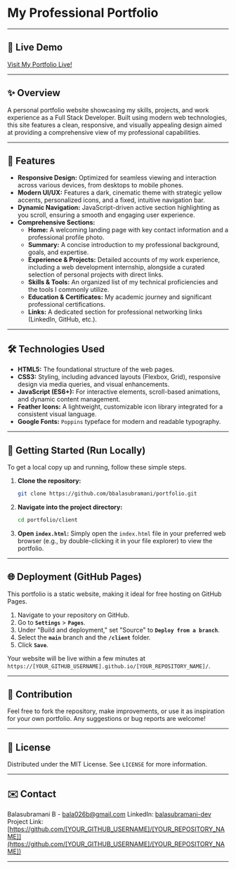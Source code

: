 # My Professional Portfolio

---

## 🚀 Live Demo

[Visit My Portfolio Live!](https://bbalasubramani.github.io/portfolio/)

---

## ✨ Overview

A personal portfolio website showcasing my skills, projects, and work experience as a Full Stack Developer. Built using modern web technologies, this site features a clean, responsive, and visually appealing design aimed at providing a comprehensive view of my professional capabilities.

---

## 🌟 Features

* **Responsive Design:** Optimized for seamless viewing and interaction across various devices, from desktops to mobile phones.
* **Modern UI/UX:** Features a dark, cinematic theme with strategic yellow accents, personalized icons, and a fixed, intuitive navigation bar.
* **Dynamic Navigation:** JavaScript-driven active section highlighting as you scroll, ensuring a smooth and engaging user experience.
* **Comprehensive Sections:**
    * **Home:** A welcoming landing page with key contact information and a professional profile photo.
    * **Summary:** A concise introduction to my professional background, goals, and expertise.
    * **Experience & Projects:** Detailed accounts of my work experience, including a web development internship, alongside a curated selection of personal projects with direct links.
    * **Skills & Tools:** An organized list of my technical proficiencies and the tools I commonly utilize.
    * **Education & Certificates:** My academic journey and significant professional certifications.
    * **Links:** A dedicated section for professional networking links (LinkedIn, GitHub, etc.).

---

## 🛠️ Technologies Used

* **HTML5:** The foundational structure of the web pages.
* **CSS3:** Styling, including advanced layouts (Flexbox, Grid), responsive design via media queries, and visual enhancements.
* **JavaScript (ES6+):** For interactive elements, scroll-based animations, and dynamic content management.
* **Feather Icons:** A lightweight, customizable icon library integrated for a consistent visual language.
* **Google Fonts:** `Poppins` typeface for modern and readable typography.

---

## 🏃 Getting Started (Run Locally)

To get a local copy up and running, follow these simple steps.

1.  **Clone the repository:**
    ```bash
    git clone https://github.com/bbalasubramani/portfolio.git
    ```
2.  **Navigate into the project directory:**
    ```bash
    cd portfolio/client
    ```
3.  **Open `index.html`:**
    Simply open the `index.html` file in your preferred web browser (e.g., by double-clicking it in your file explorer) to view the portfolio.

---

## 🌐 Deployment (GitHub Pages)

This portfolio is a static website, making it ideal for free hosting on GitHub Pages.

1.  Navigate to your repository on GitHub.
2.  Go to **`Settings`** > **`Pages`**.
3.  Under "Build and deployment," set "Source" to **`Deploy from a branch`**.
4.  Select the **`main`** branch and the **`/client`** folder.
5.  Click **`Save`**.

Your website will be live within a few minutes at `https://[YOUR_GITHUB_USERNAME].github.io/[YOUR_REPOSITORY_NAME]/`.

---

## 🤝 Contribution

Feel free to fork the repository, make improvements, or use it as inspiration for your own portfolio. Any suggestions or bug reports are welcome!

---

## 📄 License

Distributed under the MIT License. See `LICENSE` for more information.

---

## ✉️ Contact

Balasubramani B - [bala026b@gmail.com](mailto:bala026b@gmail.com)
LinkedIn: [balasubramani-dev](https://linkedin.com/in/balasubramani-dev/)
Project Link: [https://github.com/[YOUR_GITHUB_USERNAME]/[YOUR_REPOSITORY_NAME]](https://github.com/[YOUR_GITHUB_USERNAME]/[YOUR_REPOSITORY_NAME])

---
